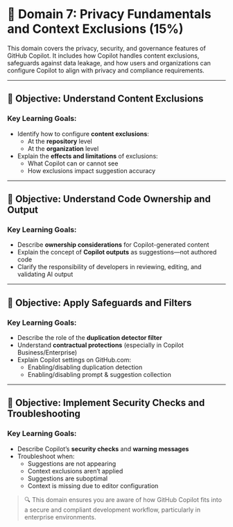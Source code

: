 # 🔐 Domain 7: Privacy Fundamentals and Context Exclusions (15%)

This domain covers the privacy, security, and governance features of GitHub Copilot. It includes how Copilot handles content exclusions, safeguards against data leakage, and how users and organizations can configure Copilot to align with privacy and compliance requirements.

---

## 🎯 Objective: Understand Content Exclusions

### Key Learning Goals:

- Identify how to configure **content exclusions**:  
  - At the **repository** level  
  - At the **organization** level  
- Explain the **effects and limitations** of exclusions:  
  - What Copilot can or cannot see  
  - How exclusions impact suggestion accuracy

---

## 🎯 Objective: Understand Code Ownership and Output

### Key Learning Goals:

- Describe **ownership considerations** for Copilot-generated content  
- Explain the concept of **Copilot outputs** as suggestions—not authored code  
- Clarify the responsibility of developers in reviewing, editing, and validating AI output

---

## 🎯 Objective: Apply Safeguards and Filters

### Key Learning Goals:

- Describe the role of the **duplication detector filter**  
- Understand **contractual protections** (especially in Copilot Business/Enterprise)  
- Explain Copilot settings on GitHub.com:  
  - Enabling/disabling duplication detection  
  - Enabling/disabling prompt & suggestion collection

---

## 🎯 Objective: Implement Security Checks and Troubleshooting

### Key Learning Goals:

- Describe Copilot’s **security checks** and **warning messages**  
- Troubleshoot when:  
  - Suggestions are not appearing  
  - Context exclusions aren’t applied  
  - Suggestions are suboptimal  
  - Context is missing due to editor configuration

> 🔍 This domain ensures you are aware of how GitHub Copilot fits into a secure and compliant development workflow, particularly in enterprise environments.
